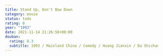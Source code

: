 ```yaml
---
title: Stand Up, Don't Bow Down
category: movie
status: todo
rating: 0
year: "1993"
date: 2021-11-14 21:26:50+08:00
douban:
  rating: 8.3
  subtitle: 1993 / Mainland China / Comedy / Huang Jianxin / Da Shichang, Feng Gong
---
```




